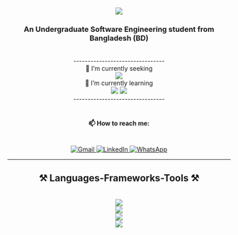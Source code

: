 <!--
### Hi there 👋


**IamImtiazChy/IamImtiazChy** is a ✨ _special_ ✨ repository because its `README.md` (this file) appears on your GitHub profile.

Here are some ideas to get you started:

- 🔭 I’m currently working on ...
- 🌱 I’m currently learning ...
- 👯 I’m looking to collaborate on ...
- 🤔 I’m looking for help with ...
- 💬 Ask me about ...
- 📫 How to reach me: ...
- 😄 Pronouns: ...
- ⚡ Fun fact: ...
-->


<h1 align="center">
    <a href="https://git.io/typing-svg"><img src="https://readme-typing-svg.herokuapp.com?font=Righteous&size=35&center=true&vCenter=true&width=500&height=70&duration=5000&lines=Hi+There!+👋;+I'm+Imtiaz+Chowdhury!;"/></a>
</h1>

<h3 align="center">An Undergraduate Software Engineering student from Bangladesh (BD)</h3>

<br/>

<div align="center">
<!--     🔭 I’m currently <b><i>seeking an internship</i></b> opportunity within <b><i>Web & Mobile Application Development</i></b> <br> -->
    --------------------------------<br>
    🔭 I’m currently seeking <br>
            <a href="https://git.io/typing-svg"><img src="https://readme-typing-svg.herokuapp.com?font=Trebuchet+MS&pause=1000&size=15&center=true&vCenter=true&width=350&height=15&duration=6000&lines=an+internship+opportunity;+within+Web+and+Mobile+Application+Development!!;"/></a> <br>
    🌱 I’m currently learning <br>
        <img src="https://img.shields.io/badge/-Dart-1?logo=Dart&style=flat" />
        <img src="https://img.shields.io/badge/-Flutter-1?logo=Flutter&style=flat" /><br>
    --------------------------------
</div>

<br/>

<div align="center">
    <h4>📫 How to reach me:</h4> <br>
   <!-- Gmail -->
<a href="mailto:imtiazchowdhury2001@gmail.com" target="_blank">
  <img src="https://img.shields.io/badge/Gmail-D14836?style=for-the-badge&logo=gmail&logoColor=white" alt="Gmail">
</a>

<!-- LinkedIn -->
<a href="http://www.linkedin.com/in/thisisfahimchy" target="_blank">
  <img src="https://img.shields.io/badge/LinkedIn-0077B5?style=for-the-badge&logo=linkedin&logoColor=white" alt="LinkedIn">
</a>

<!-- WhatsApp -->
<a href="https://wa.me/8801631330629" target="_blank">
  <img src="https://img.shields.io/badge/WhatsApp-25D366?style=for-the-badge&logo=whatsapp&logoColor=white" alt="WhatsApp">
</a>

</div>

<hr/>
 
<h2 align="center">⚒️ Languages-Frameworks-Tools ⚒️</h2>
<br/>
<div align="center">
    <img src="https://skillicons.dev/icons?i=c,cpp,java,python,dart,flutter" /><br>
    <img src="https://skillicons.dev/icons?i=html,css,javascript" /><br>
    <img src="https://skillicons.dev/icons?i=php,mysql" /><br>
    <img src="https://skillicons.dev/icons?i=vscode,github,figma,git" />
</div>

<br/>
